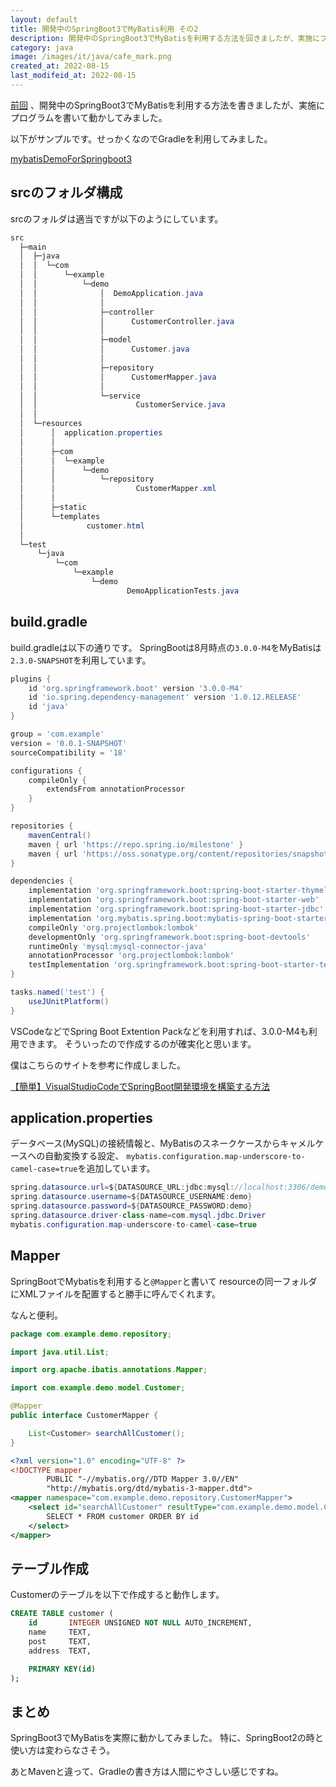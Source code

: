 ```yaml
---
layout: default
title: 開発中のSpringBoot3でMyBatis利用 その2
description: 開発中のSpringBoot3でMyBatisを利用する方法を回きましたが、実施にプログラムを書いて動かしてみました。
category: java
image: /images/it/java/cafe_mark.png
created_at: 2022-08-15
last_modifeid_at: 2022-08-15
---
```


[前回](https://mtaketani113.github.io/it/java/springBoot3WithMyBatis.html)
、開発中のSpringBoot3でMyBatisを利用する方法を書きましたが、実施にプログラムを書いて動かしてみました。

以下がサンプルです。せっかくなのでGradleを利用してみました。

[mybatisDemoForSpringboot3](https://github.com/mtaketani113/mybatisDemoForSpringboot3/tree/0.0.2)

## srcのフォルダ構成
srcのフォルダは適当ですが以下のようにしています。

```Java
src
  ├─main
  │  ├─java
  │  │  └─com
  │  │      └─example
  │  │          └─demo
  │  │              │  DemoApplication.java
  │  │              │
  │  │              ├─controller
  │  │              │      CustomerController.java
  │  │              │
  │  │              ├─model
  │  │              │      Customer.java
  │  │              │
  │  │              ├─repository
  │  │              │      CustomerMapper.java
  │  │              │
  │  │              └─service
  │  │                      CustomerService.java
  │  │
  │  └─resources
  │      │  application.properties
  │      │
  │      ├─com
  │      │  └─example
  │      │      └─demo
  │      │          └─repository
  │      │                  CustomerMapper.xml
  │      │
  │      ├─static
  │      └─templates
  │              customer.html
  │
  └─test
      └─java
          └─com
              └─example
                  └─demo
                          DemoApplicationTests.java
```

## build.gradle

build.gradleは以下の通りです。
SpringBootは8月時点の`3.0.0-M4`をMyBatisは`2.3.0-SNAPSHOT`を利用しています。

```Groovy
plugins {
	id 'org.springframework.boot' version '3.0.0-M4'
	id 'io.spring.dependency-management' version '1.0.12.RELEASE'
	id 'java'
}

group = 'com.example'
version = '0.0.1-SNAPSHOT'
sourceCompatibility = '18'

configurations {
	compileOnly {
		extendsFrom annotationProcessor
	}
}

repositories {
	mavenCentral()
	maven { url 'https://repo.spring.io/milestone' }
	maven { url 'https://oss.sonatype.org/content/repositories/snapshots' }
}

dependencies {
	implementation 'org.springframework.boot:spring-boot-starter-thymeleaf'
	implementation 'org.springframework.boot:spring-boot-starter-web'
	implementation 'org.springframework.boot:spring-boot-starter-jdbc'
	implementation 'org.mybatis.spring.boot:mybatis-spring-boot-starter:2.3.0-SNAPSHOT'
	compileOnly 'org.projectlombok:lombok'
	developmentOnly 'org.springframework.boot:spring-boot-devtools'
	runtimeOnly 'mysql:mysql-connector-java'
	annotationProcessor 'org.projectlombok:lombok'
	testImplementation 'org.springframework.boot:spring-boot-starter-test'
}

tasks.named('test') {
	useJUnitPlatform()
}
```

VSCodeなどでSpring Boot Extention Packなどを利用すれば、3.0.0-M4も利用できます。
そういったので作成するのが確実化と思います。

僕はこちらのサイトを参考に作成しました。

[【簡単】VisualStudioCodeでSpringBoot開発環境を構築する方法](https://blackbird-blog.com/vsc-springboot-start)

## application.properties

データベース(MySQL)の接続情報と、MyBatisのスネークケースからキャメルケースへの自動変換する設定、
`mybatis.configuration.map-underscore-to-camel-case=true`を追加しています。

```Java
spring.datasource.url=${DATASOURCE_URL:jdbc:mysql://localhost:3306/demo}
spring.datasource.username=${DATASOURCE_USERNAME:demo}
spring.datasource.password=${DATASOURCE_PASSWORD:demo}
spring.datasource.driver-class-name=com.mysql.jdbc.Driver
mybatis.configuration.map-underscore-to-camel-case=true
```

## Mapper

SpringBootでMybatisを利用すると`@Mapper`と書いて
resourceの同一フォルダにXMLファイルを配置すると勝手に呼んでくれます。

なんと便利。

```Java
package com.example.demo.repository;

import java.util.List;

import org.apache.ibatis.annotations.Mapper;

import com.example.demo.model.Customer;

@Mapper
public interface CustomerMapper {

    List<Customer> searchAllCustomer();
}
```

```Xml
<?xml version="1.0" encoding="UTF-8" ?>
<!DOCTYPE mapper
        PUBLIC "-//mybatis.org//DTD Mapper 3.0//EN"
        "http://mybatis.org/dtd/mybatis-3-mapper.dtd">
<mapper namespace="com.example.demo.repository.CustomerMapper">
    <select id="searchAllCustomer" resultType="com.example.demo.model.Customer">
        SELECT * FROM customer ORDER BY id
    </select>
</mapper>
```

## テーブル作成

Customerのテーブルを以下で作成すると動作します。

```Sql
CREATE TABLE customer (
    id       INTEGER UNSIGNED NOT NULL AUTO_INCREMENT,
    name     TEXT,
    post     TEXT,
    address  TEXT,

    PRIMARY KEY(id)
);
```

## まとめ

SpringBoot3でMyBatisを実際に動かしてみました。
特に、SpringBoot2の時と使い方は変わらなさそう。

あとMavenと違って、Gradleの書き方は人間にやさしい感じですね。
